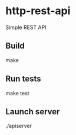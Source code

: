 # http-rest-api
Simple REST API 

## Build
make

## Run tests
make test

## Launch server
./apiserver
